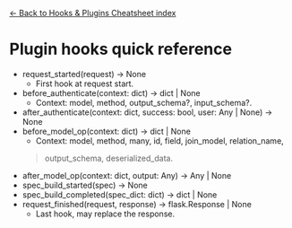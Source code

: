[← Back to Hooks & Plugins Cheatsheet index](index.md)

# Plugin hooks quick reference
- request_started(request) -> None
  - First hook at request start.
- before_authenticate(context: dict) -> dict | None
  - Context: model, method, output_schema?, input_schema?.
- after_authenticate(context: dict, success: bool, user: Any | None) -> None
- before_model_op(context: dict) -> dict | None
  - Context: model, method, many, id, field, join_model, relation_name,
  > output_schema, deserialized_data.
- after_model_op(context: dict, output: Any) -> Any | None
- spec_build_started(spec) -> None
- spec_build_completed(spec_dict: dict) -> dict | None
- request_finished(request, response) -> flask.Response | None
  - Last hook, may replace the response.

